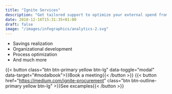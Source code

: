 ```yaml
---
title: "Ignite Services"
description: "Get tailored support to optimize your external spend from our experienced consultants"
date: 2018-12-16T15:31:35+01:00
draft: false
image: "/images/infographics/analytics-2.svg"
---
```


+ <i class="fas fa-hand-holding-usd" style="color: #ebaf41;"></i>Savings realization
+ <i class="fas fa-sitemap" style=" color: #ebaf41;"></i>Organizational development
+ <i class="fas fa-chart-line" style="color: #ebaf41;"></i>Process optimization​
+ <i class="fas fa-list-alt" style="color: #ebaf41;"></i>And much more

{{< button class="btn btn-primary yellow btn-lg" data-toggle="modal" data-target="#modalbook">}}Book a meeting{{< /button >}}
{{< button href="https://medium.com/ignite-procurement" class="btn btn-outline-primary yellow btn-lg" >}}See excamples{{< /button >}}
